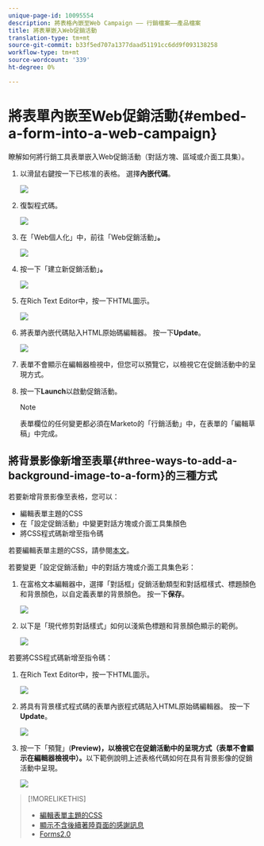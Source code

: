 ```yaml
---
unique-page-id: 10095554
description: 將表格內嵌至Web Campaign —— 行銷檔案——產品檔案
title: 將表單嵌入Web促銷活動
translation-type: tm+mt
source-git-commit: b33f5ed707a1377daad51191cc6dd9f093138258
workflow-type: tm+mt
source-wordcount: '339'
ht-degree: 0%

---
```



# 將表單內嵌至Web促銷活動{#embed-a-form-into-a-web-campaign}

瞭解如何將行銷工具表單嵌入Web促銷活動（對話方塊、區域或介面工具集）。

1. 以滑鼠右鍵按一下已核准的表格。 選擇&#x200B;**內嵌代碼**。

   ![](assets/image2015-12-16-10-3a58-3a39.png)

1. 復製程式碼。

   ![](assets/image2015-12-16-11-3a16-3a24.png)

1. 在「Web個人化」中，前往「Web促銷活動」**。**

   ![](assets/web-campaigns-hand-7.jpg)

1. 按一下「建立新促銷活動」**。**

   ![](assets/create-new-web-campaign-hand-1.jpg)

1. 在Rich Text Editor中，按一下HTML圖示。

   ![](assets/five-1.png)

1. 將表單內嵌代碼貼入HTML原始碼編輯器。 按一下&#x200B;**Update**。

   ![](assets/six-1.png)

1. 表單不會顯示在編輯器檢視中，但您可以預覽它，以檢視它在促銷活動中的呈現方式。

1. 按一下&#x200B;**Launch**&#x200B;以啟動促銷活動。

   >[!NOTE]
   >
   >表單欄位的任何變更都必須在Marketo的「行銷活動」中，在表單的「編輯草稿」中完成。

## 將背景影像新增至表單{#three-ways-to-add-a-background-image-to-a-form}的三種方式

若要新增背景影像至表格，您可以：

* 編輯表單主題的CSS
* 在「設定促銷活動」中變更對話方塊或介面工具集顏色
* 將CSS程式碼新增至指令碼

若要編輯表單主題的CSS，請參閱[本文](/help/marketo/product-docs/demand-generation/forms/form-design/edit-the-css-of-a-form-theme.md)。

若要變更「設定促銷活動」中的對話方塊或介面工具集色彩：

1. 在富格文本編輯器中，選擇「對話框」促銷活動類型和對話框樣式、標題顏色和背景顏色，以自定義表單的背景顏色。 按一下&#x200B;**保存**。

   ![](assets/image2015-12-29-18-3a28-3a31.png)

1. 以下是「現代修剪對話樣式」如何以淺紫色標題和背景顏色顯示的範例。

   ![](assets/image2015-12-29-18-3a27-3a31.png)

若要將CSS程式碼新增至指令碼：

1. 在Rich Text Editor中，按一下HTML圖示。

   ![](assets/image2015-12-29-17-3a56-3a13.png)

1. 將具有背景樣式程式碼的表單內嵌程式碼貼入HTML原始碼編輯器。 按一下&#x200B;**Update**。

   ![](assets/image2015-12-29-18-3a1-3a15.png)

1. 按一下「預覽」(**Preview)，以檢視它在促銷活動中的呈現方式（表單不會顯示在編輯器檢視中）。**&#x200B;以下範例說明上述表格代碼如何在具有背景影像的促銷活動中呈現。

   ![](assets/image2015-12-29-18-3a20-3a35.png)

>[!MORELIKETHIS]
>
>* [編輯表單主題的CSS](/help/marketo/product-docs/demand-generation/forms/form-design/edit-the-css-of-a-form-theme.md)
>* [顯示不含後續著陸頁面的感謝訊息](https://developers.marketo.com/blog/show-thank-you-message-without-a-follow-up-landing-page/)
>* [Forms2.0](https://developers.marketo.com/documentation/websites/forms-2-0/)

